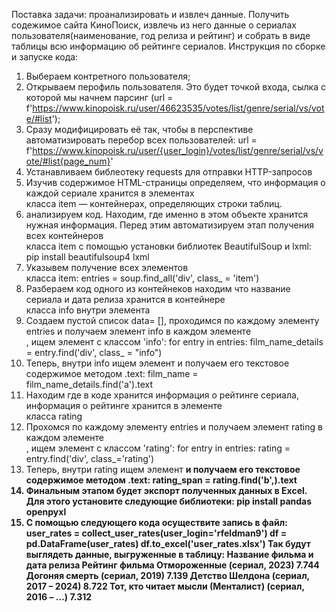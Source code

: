 Поставка задачи: проанализировать и извлеч данные. Получить содежимое сайта КиноПоиск, извлечь из него данные о сериалах пользователя(наименование, год релиза и рейтинг) и собрать в виде таблицы всю информацию об рейтинге сериалов.
Инструкция по сборке и запуске кода: 
1) Выбераем контретного пользователя;
2) Открываем перофиль пользователя. Это будет точкой входа, сылка с которой мы начнем парсинг (url = f'https://www.kinopoisk.ru/user/46623535/votes/list/genre/serial/vs/vote/#list');
3) Сразу модифицировать её так, чтобы в перспективе автоматизировать перебор всех пользователей: url = f'https://www.kinopoisk.ru/user/{user_login}/votes/list/genre/serial/vs/vote/#list{page_num}'
4) Устанавливаем библеотеку requests для отправки HTTP-запросов
5) Изучив содержимое HTML-страницы определяем, что информация о каждой сериале хранится в элементах <div> класса item — контейнерах, определяющих строки таблиц.
6) анализируем код. Находим, где именно в этом объекте хранится нужная информация. Перед этим автоматизируем этап получения всех контейнеров <div> класса item с помощью установки библиотек BeautifulSoup и lxml: pip install beautifulsoup4 lxml
7) Указывем получение всех элементов <div> класса item: entries = soup.find_all('div', class_ = 'item')
8) Разбераем код одного из контейнеков находим что название сериала и дата релиза хранится в контейнере <div> класса info внутри элемента <a>
9) Создаем пустой список data= [], проходимся по каждому элементу entries и получаем элемент info в каждом элементе <div>, ищем элемент с классом 'info': for entry in entries: film_name_details = entry.find('div', class_ = "info")
10) Теперь, внутри info ищем элемент <a> и получаем его текстовое содержимое методом .text:  film_name = film_name_details.find('a').text
11) Находим где в коде хранится информация о рейтинге сериала, информация о рейтинге хранится в элементе <div> класса rating
12) Прохомся по каждому элементу entries и получаем элемент rating в каждом элементе <div>, ищем элемент с классом 'rating': for entry in entries: rating = entry.find('div', class_='rating')
13) Теперь, внутри rating ищем элемент <b> и получаем его текстовое содержимое методом .text:  rating_span = rating.find('b',).text
14) Финальным этапом будет экспорт полученных данных в Excel. Для этого установите следующие библиотеки: pip install pandas openpyxl
15) С помощью следующего кода осуществите запись в файл: user_rates = collect_user_rates(user_login='rfeldman9') df = pd.DataFrame(user_rates) df.to_excel('user_rates.xlsx')
Так будут выглядеть данные, выгруженные в таблицу:
Название фильма и дата релиза	Рейтинг фильма
Отмороженные (сериал, 2023)	7.744
Догоняя смерть (сериал, 2019)	7.139
Детство Шелдона (сериал, 2017 – 2024)	8.722
Тот, кто читает мысли (Менталист) (сериал, 2016 – ...)	7.312
